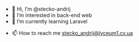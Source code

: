 - 👋 Hi, I’m @stecko-andrij
- 👀 I’m interested in back-end web
- 🌱 I’m currently learning Laravel
<!-- - 💞️ I’m looking to collaborate on ... --->
- 📫 How to reach me stecko_andrij@lyceum1.cv.ua

<!---
stecko-andrij/stecko-andrij is a ✨ special ✨ repository because its `README.md` (this file) appears on your GitHub profile.
You can click the Preview link to take a look at your changes.
--->
